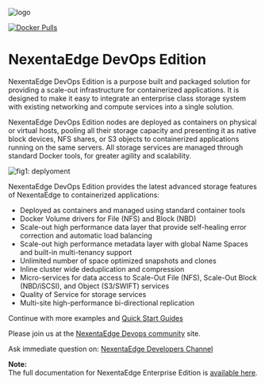 ![logo](https://nexenta.com/rs/nexenta2/images/Nexenta-GL-logo-600-dpi.jpg)

[![Docker Pulls](https://img.shields.io/docker/pulls/nexenta/nedge.svg)](https://hub.docker.com/r/nexenta/nedge)

# NexentaEdge DevOps Edition
NexentaEdge DevOps Edition is a purpose built and packaged solution for providing a scale-out infrastructure for containerized applications. It is designed to make it easy to integrate an enterprise class storage system with existing networking and compute services into a single solution.

NexentaEdge DevOps Edition nodes are deployed as containers on physical or virtual hosts, pooling all their storage capacity and presenting it as native block devices, NFS shares, or S3 objects to containerized applications running on the same servers.  All storage services are managed through standard Docker tools, for greater agility and scalability.

![fig1: deplyoment](https://raw.githubusercontent.com/nexenta/nedge-dev/master/images/container-converged.png)

NexentaEdge DevOps Edition provides the latest advanced storage features of NexentaEdge to containerized applications:
* Deployed as containers and managed using standard container tools
* Docker Volume drivers for File (NFS) and Block (NBD)
* Scale-out high performance data layer that provide self-healing error correction and automatic load balancing
* Scale-out high performance metadata layer with global Name Spaces and built-in multi-tenancy support
* Unlimited number of space optimized snapshots and clones
* Inline cluster wide deduplication and compression
* Micro-services for data access to Scale-Out File (NFS), Scale-Out Block (NBD/iSCSI), and Object (S3/SWIFT) services
* Quality of Service for storage services
* Multi-site high-performance bi-directional replication

Continue with more examples and [Quick Start Guides](https://github.com/nexenta/edge-dev/blob/master/INSTALL.md)

Please join us at the [NexentaEdge Devops community](https://community.nexenta.com/s/topic/0TOU0000000brtXOAQ/nexentaedge) site.

Ask immediate question on: <a href="https://https://nexentaedge.slack.com/messages/general/" target="_blank">NexentaEdge Developers Channel</a>

**Note:**<br/>The full documentation for NexentaEdge Enterprise Edition is [available here](https://nexenta.com/products/nexentaedge).
